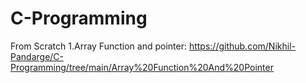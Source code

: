 # C-Programming
From Scratch
1.Array Function and pointer:
https://github.com/Nikhil-Pandarge/C-Programming/tree/main/Array%20Function%20And%20Pointer
